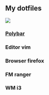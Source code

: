 ## My dotfiles 
![](/system.phg)

### [Polybar](https://github.com/adi1090x/polybar-themes)
### Editor vim
### Browser firefox
### FM ranger
### WM i3

